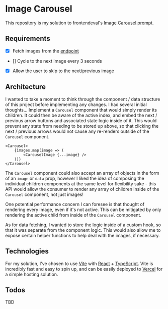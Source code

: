 # Image Carousel
This repository is my solution to frontendeval's [Image Carousel prompt](https://frontendeval.com/questions/image-carousel).

## Requirements
- [x] Fetch images from the [endpoint](https://www.reddit.com/r/aww/top/.json?t=all)
- [] Cycle to the next image every 3 seconds
- [x] Allow the user to skip to the next/previous image

## Architecture
I wanted to take a moment to think through the component / data structure of this project before implementing any changes. I had several initial thoughts...
Implement a `Carousel` component that would simply render its children. It could then be aware of the active index, and embed the next / previous arrow buttons and associated state logic inside of it. This would prevent any state from needing to be stored up above, so that clicking the next / previous arrows would not cause any re-renders outside of the `Carousel` component.
```
<Carousel>
	{images.map(image => (
		<CarouselImage {...image} />
	))}
</Carousel>
```
The `Carousel` component could also accept an array of objects in the form of an `image` or `data` prop, however I liked the idea of composing the individual children components at the same level for flexibility sake - this API would allow the consumer to render any array of children inside of the `Carousel` component, not just images!

One potential performance concern I can foresee is that thought of rendering every image, even if it's not active. This can be mitigated by only rendering the active child from inside of the `Carousel` component.

As for data fetching, I wanted to store the logic inside of a custom hook, so that it was separate from the component logic. This would also allow me to expose certain helper functions to help deal with the images, if necessary.

## Technologies
For my solution, I've chosen to use [Vite](https://vitejs.dev/guide/) with [React](https://react.dev/) + [TypeScript](https://www.typescriptlang.org/docs/). Vite is incredibly fast and easy to spin up, and can be easily deployed to [Vercel](https://vercel.com/) for a simple hosting solution.

## Todos
TBD